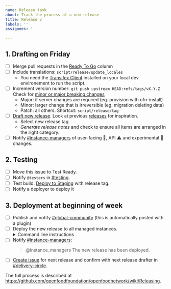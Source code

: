 ```yaml
---
name: Release task
about: Track the process of a new release
title: Release v
labels: ''
assignees: ''

---
```


## 1. Drafting on Friday

- [ ] Merge pull requests in the [Ready To Go] column
- [ ] Include translations: `script/release/update_locales`
    - You need the [Transifex Client] installed on your local dev environement to run the script.
- [ ] Increment version number: `git push upstream HEAD:refs/tags/vX.Y.Z`
    Check for [minor or major breaking changes]
    - Major: if server changes are required (eg. provision with ofn-install)
    - Minor: larger change that is irreversible (eg. migration deleting data)
    - Patch: all others. Shortcut: `script/release/tag`
- [ ] [Draft new release]. Look at previous [releases] for inspiration.
    - Select new release tag
    - _Generate release notes_ and check to ensure all items are arranged in the right category.
- [ ] Notify [#instance-managers] of user-facing :eyes:, API :warning: and experimental :construction: changes.

## 2. Testing

- [ ] Move this issue to Test Ready.
- [ ] Notify `@testers` in [#testing].
- [ ] Test build: [Deploy to Staging] with release tag.
- [ ] Notify a deployer to deploy it

## 3. Deployment at beginning of week

- [ ] Publish and notify [#global-community] (this is automatically posted with a plugin)
- [ ] Deploy the new release to all managed instances.
  <details><summary>Command line instructions</summary>
  <pre>
  cd ofn-install
  git pull
  ansible-playbook --limit all_prod --extra-vars "git_version=vX.Y.Z" playbooks/deploy.yml
  </pre>
  </details>
- [ ] Notify [#instance-managers]:
  > @instance_managers The new release has been deployed.
- [ ] [Create issue] for next release and confirm with next release drafter in [#delivery-circle].

The full process is described at https://github.com/openfoodfoundation/openfoodnetwork/wiki/Releasing.

[Ready To Go]: https://github.com/orgs/openfoodfoundation/projects/8?filterQuery=status%3A%22Ready+to+go+%F0%9F%9A%80%22
[Transifex pull request]: https://github.com/openfoodfoundation/openfoodnetwork/pulls?utf8=%E2%9C%93&q=is%3Apr+is%3Aopen+head%3Atransifex
[Draft new release]: https://github.com/openfoodfoundation/openfoodnetwork/releases/new?title=v+Code+Name&body=Congrats%0A%0ADescription%0A%0A
[releases]: https://github.com/openfoodfoundation/openfoodnetwork/releases
[#instance-managers]: https://app.slack.com/client/T02G54U79/CG7NJ966B
[#testing]: https://openfoodnetwork.slack.com/app_redirect?channel=C02TZ6X00
[Deploy to Staging]: https://github.com/openfoodfoundation/openfoodnetwork/actions/workflows/stage.yml
[#global-community]: https://app.slack.com/client/T02G54U79/C59ADD8F2
[Create issue]: https://github.com/openfoodfoundation/openfoodnetwork/issues/new?assignees=&labels=&projects=&template=release.md&title=Release
[#delivery-circle]: https://openfoodnetwork.slack.com/archives/C01T75H6G0Z
[Transifex Client]: https://developers.transifex.com/docs/cli
[minor or major breaking changes]: https://github.com/openfoodfoundation/openfoodnetwork/pulls?q=label%3A%22breaking+change%22%2C%22major+breaking+change%22